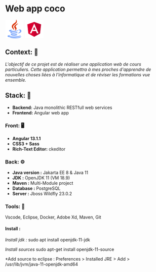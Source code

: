 # Web app coco 

<img src="./documents/images/java.svg" width="60"> <img src="./documents/images/angular.svg" width="60"> 


## Context: 🔦
*L'objectif de ce projet est de réaliser une application web de cours particuliers. Cette application permettra à mes proches d'apprendre de nouvelles choses liées à l'informatique et de réviser les formations vue ensemble.*


## Stack: 🧱 
- **Backend:** Java monolithic RESTfull web services
- **Frontend:** Angular web app

### Front: 🖥️ 
* **Angular 13.1.1**
* **CSS3 + Sass**
* **Rich-Text Editor:** ckeditor 
 
 
### Back: ⚙️
* **Java version :** Jakarta EE 8 & Java 11
* **JDK :** OpenJDK 11 (VM 18.9)
* **Maven :** Multi-Module project
* **Database :** PostgreSQL
* **Server :** Jboss Wildfly 23.0.2
 

### Tools: 🧰 
Vscode, Eclipse, Docker, Adobe Xd, Maven, Git


#### Install :
*Install jdk :*
sudo apt install openjdk-11-jdk

*Install sources*
sudo apt-get install openjdk-11-source

*Add source to eclipse :
Preferences > Installed JRE > Add > /usr/lib/jvm/java-11-openjdk-amd64

